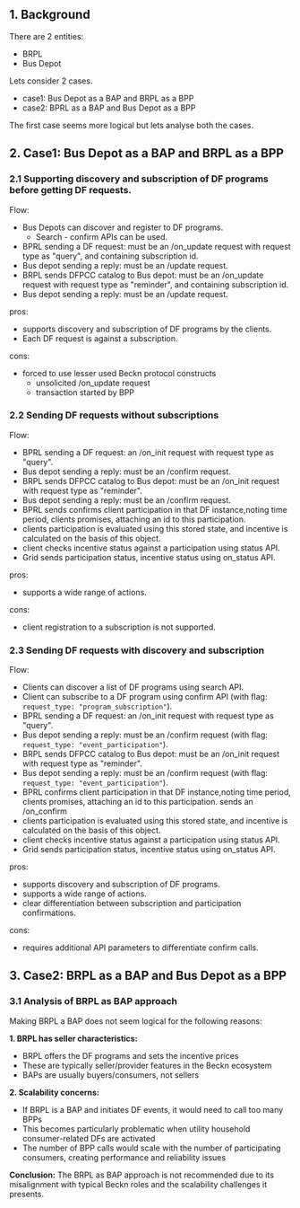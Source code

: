 ## 1. Background
There are 2 entities:
- BRPL
- Bus Depot

Lets consider 2 cases.
- case1: Bus Depot as a BAP and BRPL as a BPP
- case2: BPRL as a BAP and Bus Depot as a BPP

The first case seems more logical but lets analyse both the cases.

## 2. Case1: Bus Depot as a BAP and BRPL as a BPP

### 2.1 Supporting discovery and subscription of DF programs before getting DF requests.

Flow:
- Bus Depots can discover and register to DF programs.
  - Search - confirm APIs can be used.
- BPRL sending a DF request: must be an /on_update request with request type as "query", and containing subscription id.
- Bus depot sending a reply: must be an /update request.
- BRPL sends DFPCC catalog to Bus depot: must be an /on_update request with request type as "reminder", and containing subscription id.
- Bus depot sending a reply: must be an /update request.

pros:
- supports discovery and subscription of DF programs by the clients.
- Each DF request is against a subscription.

cons:
- forced to use lesser used Beckn protocol constructs
  - unsolicited /on_update request
  - transaction started by BPP

### 2.2 Sending DF requests without subscriptions

Flow:
- BPRL sending a DF request: an /on_init request with request type as "query".
- Bus depot sending a reply: must be an /confirm request.
- BRPL sends DFPCC catalog to Bus depot: must be an /on_init request with request type as "reminder".
- Bus depot sending a reply: must be an /confirm request.
- BPRL sends confirms client participation in that DF instance,noting time period, clients promises, attaching an id to this participation.
- clients participation is evaluated using this stored state, and incentive is calculated on the basis of this object.
- client checks incentive status against a participation using status API.
- Grid sends participation status, incentive status using on_status API.

pros:
- supports a wide range of actions.

cons:
- client registration to a subscription is not supported.

### 2.3 Sending DF requests with discovery and subscription

Flow:
- Clients can discover a list of DF programs using search API.
- Client can subscribe to a DF program using confirm API (with flag: `request_type: "program_subscription"`).
- BPRL sending a DF request: an /on_init request with request type as "query".
- Bus depot sending a reply: must be an /confirm request (with flag: `request_type: "event_participation"`).
- BRPL sends DFPCC catalog to Bus depot: must be an /on_init request with request type as "reminder".
- Bus depot sending a reply: must be an /confirm request (with flag: `request_type: "event_participation"`).
- BPRL confirms client participation in that DF instance,noting time period, clients promises, attaching an id to this participation. sends an /on_confirm
- clients participation is evaluated using this stored state, and incentive is calculated on the basis of this object.
- client checks incentive status against a participation using status API.
- Grid sends participation status, incentive status using on_status API.

pros:
- supports discovery and subscription of DF programs.
- supports a wide range of actions.
- clear differentiation between subscription and participation confirmations.

cons:
- requires additional API parameters to differentiate confirm calls.

## 3. Case2: BRPL as a BAP and Bus Depot as a BPP

### 3.1 Analysis of BRPL as BAP approach

Making BRPL a BAP does not seem logical for the following reasons:

**1. BRPL has seller characteristics:**
- BRPL offers the DF programs and sets the incentive prices
- These are typically seller/provider features in the Beckn ecosystem
- BAPs are usually buyers/consumers, not sellers

**2. Scalability concerns:**
- If BRPL is a BAP and initiates DF events, it would need to call too many BPPs
- This becomes particularly problematic when utility household consumer-related DFs are activated
- The number of BPP calls would scale with the number of participating consumers, creating performance and reliability issues

**Conclusion:** The BRPL as BAP approach is not recommended due to its misalignment with typical Beckn roles and the scalability challenges it presents.

